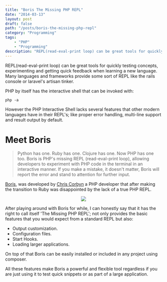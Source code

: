 ```yaml
---
title: "Boris The Missing PHP REPL"
date: "2014-03-13"
layout: post
draft: false
path: "/posts/boris-the-missing-php-repl"
category: "Programming"
tags:
    - "PHP"
    - "Programming"
description: "REPL(read-eval-print loop) can be great tools for quickly testing concepts, experimenting and getting quick feedback when learning a new language. Many languages and frameworks provide some sort of REPL like the rails console or laravel's artisan tinker."
---
```


REPL(read-eval-print loop) can be great tools for quickly testing concepts, experimenting and getting quick feedback when learning a new language. Many languages and frameworks provide some sort of REPL like the rails console or laravel's artisan tinker.



PHP by itself has the interactive shell that can be invoked with:

````
php -a
````
However the PHP Interactive Shell lacks several features that other modern languages have in their REPL's; like proper error handling, multi-line support and result output by default.

# Meet Boris

>Python has one. Ruby has one. Clojure has one. Now PHP has one too. Boris is PHP's missing REPL (read-eval-print loop), allowing developers to experiment with PHP code in the terminal in an interactive manner. If you make a mistake, it doesn't matter, Boris will report the error and stand to attention for further input.

[Boris](https://github.com/d11wtq/boris), was developed by [Chris Corbyn](https://github.com/d11wtq) a PHP developer that after making the transition to Ruby was disappointed by the lack of a true PHP REPL.

<p style="text-align:center;"><img src="https://github-camo.global.ssl.fastly.net/18c23fa613beeb044a7ba1ba58a5dfefe120ca6f/687474703a2f2f646c2e64726f70626f782e636f6d2f752f3530383630372f426f72697344656d6f2d76342e676966"></p>

After playing around with Boris for while, I can honestly say that it has the right to call itself 'The Missing PHP REPL'; not only provides the basic features that you would expect from a standard REPL but also:

- Output customization.
- Configuration files.
- Start Hooks.
- Loading larger applications.

On top of that Boris can be easily installed or included in any project using composer.

All these features make Boris a powerful and flexible tool regardless if you are just using it to test quick snippets or as part of a large application.
